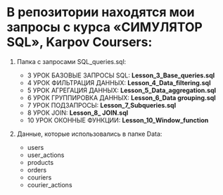 # В репозитории находятся мои запросы с курса «СИМУЛЯТОР SQL», Karpov Coursers: 

1. Папка с запросами SQL_queries.sql:
   * 3 УРОК БАЗОВЫЕ ЗАПРОСЫ SQL: **Lesson_3_Base_queries.sql**
   * 4 УРОК ФИЛЬТРАЦИЯ ДАННЫХ: **Lesson_4_Data_filtering.sql**
   * 5 УРОК АГРЕГАЦИЯ ДАННЫХ: **Lesson_5_Data_aggregation.sql**
   * 6 УРОК ГРУППИРОВКА ДАННЫХ: **Lesson_6_Data grouping.sql**
   * 7 УРОК ПОДЗАПРОСЫ: **Lesson_7_Subqueries.sql**
   * 8 УРОК JOIN: **Lesson_8_ JOIN.sql**
   * 10 УРОК ОКОННЫЕ ФУНКЦИИ: **Lesson_10_Window_function**

3. Данные, которые использовались в папке Data:
   * users
   * user_actions
   * products
   * orders
   * couriers
   * courier_actions

